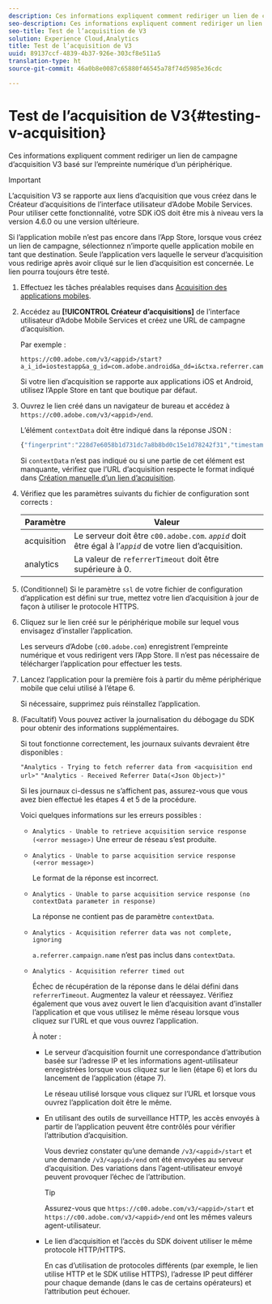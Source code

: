 ```yaml
---
description: Ces informations expliquent comment rediriger un lien de campagne d’acquisition V3 basé sur l’empreinte numérique d’un périphérique.
seo-description: Ces informations expliquent comment rediriger un lien de campagne d’acquisition V3 basé sur l’empreinte numérique d’un périphérique.
seo-title: Test de l’acquisition de V3
solution: Experience Cloud,Analytics
title: Test de l’acquisition de V3
uuid: 89137ccf-4839-4b37-926e-303cf8e511a5
translation-type: ht
source-git-commit: 46a0b8e0087c65880f46545a78f74d5985e36cdc

---
```



# Test de l’acquisition de V3{#testing-v-acquisition}

Ces informations expliquent comment rediriger un lien de campagne d’acquisition V3 basé sur l’empreinte numérique d’un périphérique.

>[!IMPORTANT]
>
>L’acquisition V3 se rapporte aux liens d’acquisition que vous créez dans le Créateur d’acquisitions de l’interface utilisateur d’Adobe Mobile Services. Pour utiliser cette fonctionnalité, votre SDK iOS doit être mis à niveau vers la version 4.6.0 ou une version ultérieure.

Si l’application mobile n’est pas encore dans l’App Store, lorsque vous créez un lien de campagne, sélectionnez n’importe quelle application mobile en tant que destination. Seule l’application vers laquelle le serveur d’acquisition vous redirige après avoir cliqué sur le lien d’acquisition est concernée. Le lien pourra toujours être testé.

1. Effectuez les tâches préalables requises dans [Acquisition des applications mobiles](/help/ios/acquisition-main/acquisition.md).
1. Accédez au **[!UICONTROL Créateur d’acquisitions]** de l’interface utilisateur d’Adobe Mobile Services et créez une URL de campagne d’acquisition.

   Par exemple :

   ```
   https://c00.adobe.com/v3/<appid>/start?a_i_id=iostestapp&a_g_id=com.adobe.android&a_dd=i&ctxa.referrer.campaign.name=name&ctxa.referrer.campaign.trackingcode=trackingcode
   ```


   Si votre lien d’acquisition se rapporte aux applications iOS et Android, utilisez l’Apple Store en tant que boutique par défaut.
1. Ouvrez le lien créé dans un navigateur de bureau et accédez à `https://c00.adobe.com/v3/<appid>/end`.

   L’élément `contextData` doit être indiqué dans la réponse JSON :

   ```js
   {"fingerprint":"228d7e6058b1d731dc7a8b8bd0c15e1d78242f31","timestamp":1457989293,"appguid":"","contextData":{"a.referrer.campaign.name":"name","a.referrer.campaign.trackingcode":"trackingcode"}}.
   ```

   Si `contextData` n’est pas indiqué ou si une partie de cet élément est manquante, vérifiez que l’URL d’acquisition respecte le format indiqué dans [Création manuelle d’un lien d’acquisition](/help/using/acquisition-main/c-marketing-links-builder/acquisition-link-manual.md).
1. Vérifiez que les paramètres suivants du fichier de configuration sont corrects :

   | Paramètre | Valeur |
   |--- |--- |
   | acquisition | Le serveur doit être `c00.adobe.com`. *`appid`* doit être égal à l’*`appid`* de votre lien d’acquisition. |
   | analytics | La valeur de `referrerTimeout` doit être supérieure à 0. |


1. (Conditionnel) Si le paramètre `ssl` de votre fichier de configuration d’application est défini sur true, mettez votre lien d’acquisition à jour de façon à utiliser le protocole HTTPS.
1. Cliquez sur le lien créé sur le périphérique mobile sur lequel vous envisagez d’installer l’application.

   Les serveurs d’Adobe (`c00.adobe.com`) enregistrent l’empreinte numérique et vous redirigent vers l’App Store. Il n’est pas nécessaire de télécharger l’application pour effectuer les tests.
1. Lancez l’application pour la première fois à partir du même périphérique mobile que celui utilisé à l’étape 6.

   Si nécessaire, supprimez puis réinstallez l’application.
1. (Facultatif) Vous pouvez activer la journalisation du débogage du SDK pour obtenir des informations supplémentaires.

   Si tout fonctionne correctement, les journaux suivants devraient être disponibles :

   `"Analytics - Trying to fetch referrer data from <acquisition end url>"`
   `"Analytics - Received Referrer Data(<Json Object>)"`

   Si les journaux ci-dessus ne s’affichent pas, assurez-vous que vous avez bien effectué les étapes 4 et 5 de la procédure.

   Voici quelques informations sur les erreurs possibles :

   * `Analytics - Unable to retrieve acquisition service response (<error message>)`
Une erreur de réseau s’est produite.

   * `Analytics - Unable to parse acquisition service response (<error message>)`

      Le format de la réponse est incorrect.

   * `Analytics - Unable to parse acquisition service response (no contextData parameter in response)`

      La réponse ne contient pas de paramètre `contextData`.

   * `Analytics - Acquisition referrer data was not complete, ignoring`

      `a.referrer.campaign.name` n’est pas inclus dans `contextData`.

   * `Analytics - Acquisition referrer timed out`

      Échec de récupération de la réponse dans le délai défini dans `referrerTimeout`. Augmentez la valeur et réessayez. Vérifiez également que vous avez ouvert le lien d’acquisition avant d’installer l’application et que vous utilisez le même réseau lorsque vous cliquez sur l’URL et que vous ouvrez l’application.

      À noter :

      * Le serveur d’acquisition fournit une correspondance d’attribution basée sur l’adresse IP et les informations agent-utilisateur enregistrées lorsque vous cliquez sur le lien (étape 6) et lors du lancement de l’application (étape 7).

         Le réseau utilisé lorsque vous cliquez sur l’URL et lorsque vous ouvrez l’application doit être le même.

      * En utilisant des outils de surveillance HTTP, les accès envoyés à partir de l’application peuvent être contrôlés pour vérifier l’attribution d’acquisition.

         Vous devriez constater qu’une demande `/v3/<appid>/start` et une demande `/v3/<appid>/end` ont été envoyées au serveur d’acquisition. Des variations dans l’agent-utilisateur envoyé peuvent provoquer l’échec de l’attribution.

         >[!TIP]
         >
         >Assurez-vous que `https://c00.adobe.com/v3/<appid>/start` et `https://c00.adobe.com/v3/<appid>/end` ont les mêmes valeurs agent-utilisateur.

      * Le lien d’acquisition et l’accès du SDK doivent utiliser le même protocole HTTP/HTTPS.

         En cas d’utilisation de protocoles différents (par exemple, le lien utilise HTTP et le SDK utilise HTTPS), l’adresse IP peut différer pour chaque demande (dans le cas de certains opérateurs) et l’attribution peut échouer.
